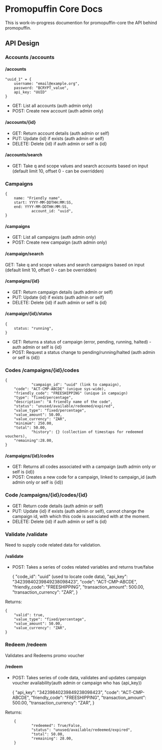 # Promopuffin Core Docs

This is work-in-progress documention for promopuffin-core the API behind promopuffin.
 

## API Design

### Accounts /accounts

#### /accounts

	"uuid_1" = {
		username: "email@example.org",
		password: "BCRYPT_value",
		api_key: "UUID"
	}

* GET: List all accounts (auth admin only)
* POST: Create new account (auth admin only)

#### /accounts/{id}

* GET: Return account details (auth admin or self)
* PUT: Update {id} if exists (auth admin or self)
* DELETE: Delete {id} if auth admin or self is {id}

#### /accounts/search

* GET: Take q and scope values and search accounts based on input (default limit 10, offset 0 - can be overridden)

### Campaigns

	{
		name: "Friendly name",
		start: YYYY-MM-DDTHH:MM:SS,
		end: YYYY-MM-DDTHH:MM:SS,
                account_id: "uuid",
	}

#### /campaigns

* GET: List all campaigns (auth admin only)
* POST: Create new campaign (auth admin only)

#### /campaign/search

GET: Take q and scope values and search campaigns based on input (default limit 10, offset 0 - can be overridden)

#### /campaigns/{id}

* GET: Return campaign details (auth admin or self)
* PUT: Update {id} if exists (auth admin or self)
* DELETE: Delete {id} if auth admin or self is {id}

#### /campaign/{id}/status

	{
		status: "running",
	}

* GET: Returns a status of campaign (error, pending, running, halted) - auth admin or self is {id}
* POST: Request a status change to pending/running/halted (auth admin or self is {id})

### Codes /campaigns/{id}/codes

	{
                "campaign_id": "uuid" (link to campaign),
		"code": "ACT-CMP-ABCDE" (unique sys-wide),
		"friendly_code": "FREESHIPPING" (unique in campaign)
		"type": "fixed/percentage",
		"description": "A friendly name of the code",
		"status": "unused/available/redeemed/expired",
		"value_type": "fixed/percentage",
		"value_amount": 50.00,
		"value_currency": "ZAR",
		"minimum": 250.00,
		"total": 50.00,
                "history": {} (collection of timestaps for redeemed vouchers),
		"remaining":28.00,
	}

#### /campaigns/{id}/codes

* GET: Returns all codes associated with a campaign (auth admin only or self is {id})
* POST: Creates a new code for a campaign, linked to campaign_id (auth admin only or self is {id})

### Code /campaigns/{id}/codes/{id}

* GET: Return code details (auth admin or self)
* PUT: Update {id} if exists (auth admin or self), cannot change the campaign id, with which this code is associated with at the moment.
* DELETE: Delete {id} if auth admin or self is {id}


### Validate /validate

Need to supply code related data for validation.

#### /validate

* POST: Takes a series of codes related variables and returns true/false

	{
                "code_id": "uuid" (used to locate code data),
		"api_key": "34239840239849238098423",
		"code": "ACT-CMP-ABCDE",
		"friendly_code": "FREESHIPPING",
		"transaction_amount": 500.00,
		"transaction_currency": "ZAR",
	}

Returns:

	{
		"valid": true,
		"value_type": "fixed/percentage",
		"value_amount": 50.00,
		"value_currency": "ZAR", 
	}

### Redeem /redeem

Validates and Redeems promo voucher 

#### /redeem

* POST: Takes series of code data, validates and updates campaign voucher availability(auth admin or campaign who has {api_key})

	{
		"api_key": "34239840239849238098423",
		"code": "ACT-CMP-ABCDE",
		"friendly_code": "FREESHIPPING",
		"transaction_amount": 500.00,
		"transaction_currency": "ZAR",
	}

Returns:

        {
                "redeemed": True/False,
                "status": "unused/available/redeemed/expired",
                "total": 50.00,
                "remaining": 28.00,
        }

